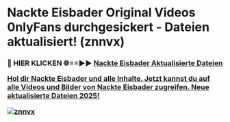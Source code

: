 # Nackte Eisbader Original Videos 0nlyFans durchgesickert - Dateien aktualisiert! (znnvx)

<h3>🔴 HIER KLICKEN 🌐==►► <a href="https://tinyurl.com/h6vf6nb8" rel="nofollow">Nackte Eisbader Aktualisierte Dateien

Hol dir Nackte Eisbader und alle Inhalte. Jetzt kannst du auf alle Videos und Bilder von Nackte Eisbader zugreifen. Neue aktualisierte Dateien 2025!

[![znnvx](https://i.imgur.com/sD4kR3V.gif)](https://tinyurl.com/h6vf6nb8)
